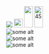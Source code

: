 <img src="image.png">

<img src="image.png" width="23">

<img src="image.png" width="23" height="56"/>

<img src="image.png" width="23" height="56" alt="45">

<div>
  <img src="image.png" alt="some alt">
</div>


<div>
  <div>
    <img src="image.png" alt="some alt"/>
  </div>
</div>

<div><div><img src="image.png" alt="some alt"></div></div>
